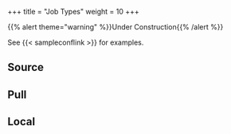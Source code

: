 +++
title = "Job Types"
weight = 10
+++

{{% alert theme="warning" %}}Under Construction{{% /alert %}}

See {{< sampleconflink >}} for examples.

## Source

## Pull

## Local